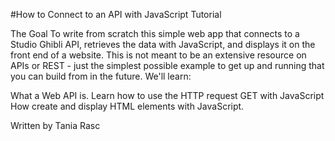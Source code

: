 #How to Connect to an API with JavaScript Tutorial

The Goal
To write from scratch this simple web app that connects to a Studio Ghibli API, retrieves the data with JavaScript, and displays it on the front end of a website. This is not meant to be an extensive resource on APIs or REST - just the simplest possible example to get up and running that you can build from in the future. We'll learn:

What a Web API is.
Learn how to use the HTTP request GET with JavaScript
How create and display HTML elements with JavaScript.

Written by Tania Rasc
